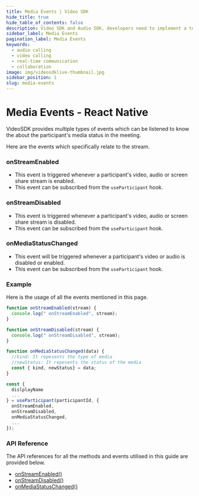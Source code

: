 ```yaml
---
title: Media Events | Video SDK
hide_title: true
hide_table_of_contents: false
description: Video SDK and Audio SDK, developers need to implement a token server. This requires efforts on both the front-end and backend.
sidebar_label: Media Events
pagination_label: Media Events
keywords:
  - audio calling
  - video calling
  - real-time communication
  - collaboration
image: img/videosdklive-thumbnail.jpg
sidebar_position: 1
slug: media-events
---
```


# Media Events - React Native

VideoSDK provides multiple types of events which can be listened to know the about the participant's media status in the meeting.

Here are the events which specifically relate to the stream.

### onStreamEnabled

- This event is triggered whenever a participant's video, audio or screen share stream is enabled.
- This event can be subscribed from the `useParticipant` hook.

### onStreamDisabled

- This event is triggered whenever a participant's video, audio or screen share stream is disabled.
- This event can be subscribed from the `useParticipant` hook.

### onMediaStatusChanged

- This event will be triggered whenever a participant's video or audio is disabled or enabled.
- This event can be subscribed from the `useParticipant` hook.

### Example

Here is the usage of all the events mentioned in this page.

```js
function onStreamEnabled(stream) {
  console.log(" onStreamEnabled", stream);
}

function onStreamDisabled(stream) {
  console.log(" onStreamDisabled", stream);
}

function onMediaStatusChanged(data) {
  //kind: It repesents the type of media
  //newStatus: It repesents the status of the media
  const { kind, newStatus} = data;
}

const {
  dislplayName
  ...
} = useParticipant(participantId, {
  onStreamEnabled,
  onStreamDisabled,
  onMediaStatusChanged,
  ...
});
```

### API Reference

The API references for all the methods and events utilised in this guide are provided below.

- [onStreamEnabled()](/react-native/api/sdk-reference/use-participant/events#onstreamenabled)
- [onStreamDisabled()](/react-native/api/sdk-reference/use-participant/events#onstreamdisabled)
- [onMediaStatusChanged()](/react-native/api/sdk-reference/use-participant/events#onmediastatuschanged)
